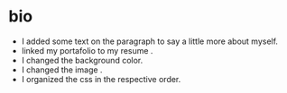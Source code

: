 # bio
* I added some text on the paragraph to say a little more about myself.
* linked my portafolio to my resume .
* I changed the background color.
* I changed the image .
* I organized the css in the respective order.